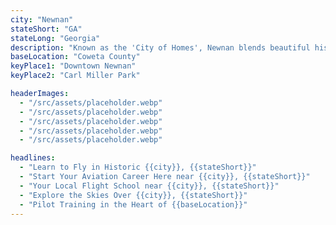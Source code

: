 ```yaml
---
city: "Newnan"
stateShort: "GA"
stateLong: "Georgia"
description: "Known as the 'City of Homes', Newnan blends beautiful historic districts with modern conveniences."
baseLocation: "Coweta County"
keyPlace1: "Downtown Newnan"
keyPlace2: "Carl Miller Park"

headerImages:
  - "/src/assets/placeholder.webp"
  - "/src/assets/placeholder.webp"
  - "/src/assets/placeholder.webp"
  - "/src/assets/placeholder.webp"
  - "/src/assets/placeholder.webp"

headlines:
  - "Learn to Fly in Historic {{city}}, {{stateShort}}"
  - "Start Your Aviation Career Here near {{city}}, {{stateShort}}"
  - "Your Local Flight School near {{city}}, {{stateShort}}"
  - "Explore the Skies Over {{city}}, {{stateShort}}"
  - "Pilot Training in the Heart of {{baseLocation}}"
---
```

